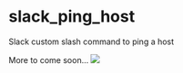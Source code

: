 # slack_ping_host
Slack custom slash command to ping a host

More to come soon...
<img src="http://zappy.jaredlog.com/slack_pings_output.png"></a>
